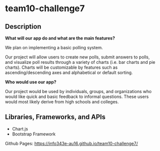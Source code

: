 # team10-challenge7

## Description
**What will our app do and what are the main features?**

We plan on implementing a basic polling system. 

Our project will allow users to create new polls, submit answers to polls, 
and visualize poll results through a variety of charts (i.e. bar charts and pie charts).
Charts will be customizable by features such as ascending/descending axes and alphabetical or default sorting.

**Who would use our app?**

Our project would be used by individuals, groups, and organizations who would like quick and basic feedback to informal questions. 
These users would most likely derive from high schools and colleges. 

## Libraries, Frameworks, and APIs 
* Chart.js
* Bootstrap Framework  

Github Pages: https://info343e-au16.github.io/team10-challenge7/
